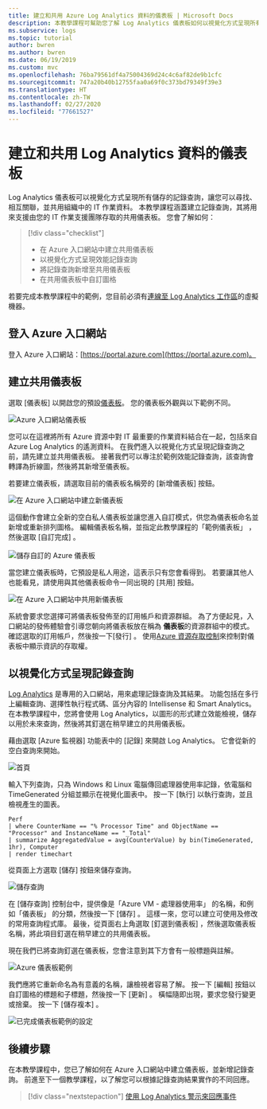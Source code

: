 ```yaml
---
title: 建立和共用 Azure Log Analytics 資料的儀表板 | Microsoft Docs
description: 本教學課程可幫助您了解 Log Analytics 儀表板如何以視覺化方式呈現所有儲存的記錄查詢，讓您以單一方式檢視您的環境。
ms.subservice: logs
ms.topic: tutorial
author: bwren
ms.author: bwren
ms.date: 06/19/2019
ms.custom: mvc
ms.openlocfilehash: 76ba79561df4a75004369d24c4c6af82de9b1cfc
ms.sourcegitcommit: 747a20b40b12755faa0a69f0c373bd79349f39e3
ms.translationtype: HT
ms.contentlocale: zh-TW
ms.lasthandoff: 02/27/2020
ms.locfileid: "77661527"
---
```

# <a name="create-and-share-dashboards-of-log-analytics-data"></a>建立和共用 Log Analytics 資料的儀表板

Log Analytics 儀表板可以視覺化方式呈現所有儲存的記錄查詢，讓您可以尋找、相互關聯，並共用組織中的 IT 作業資料。  本教學課程涵蓋建立記錄查詢，其將用來支援由您的 IT 作業支援團隊存取的共用儀表板。  您會了解如何：

> [!div class="checklist"]
> * 在 Azure 入口網站中建立共用儀表板
> * 以視覺化方式呈現效能記錄查詢 
> * 將記錄查詢新增至共用儀表板 
> * 在共用儀表板中自訂圖格

若要完成本教學課程中的範例，您目前必須有[連線至 Log Analytics 工作區](quick-collect-azurevm.md)的虛擬機器。  
 
## <a name="sign-in-to-azure-portal"></a>登入 Azure 入口網站
登入 Azure 入口網站：[https://portal.azure.com](https://portal.azure.com)。 

## <a name="create-a-shared-dashboard"></a>建立共用儀表板
選取 [儀表板]  以開啟您的預設[儀表板](../../azure-portal/azure-portal-dashboards.md)。 您的儀表板外觀與以下範例不同。

![Azure 入口網站儀表板](media/tutorial-logs-dashboards/log-analytics-portal-dashboard.png)

您可以在這裡將所有 Azure 資源中對 IT 最重要的作業資料結合在一起，包括來自 Azure Log Analytics 的遙測資料。  在我們進入以視覺化方式呈現記錄查詢之前，請先建立並共用儀表板。  接著我們可以專注於範例效能記錄查詢，該查詢會轉譯為折線圖，然後將其新增至儀表板。  

若要建立儀表板，請選取目前的儀表板名稱旁的 [新增儀表板]  按鈕。

![在 Azure 入口網站中建立新儀表板](media/tutorial-logs-dashboards/log-analytics-create-dashboard-01.png)

這個動作會建立全新的空白私人儀表板並讓您進入自訂模式，供您為儀表板命名並新增或重新排列圖格。 編輯儀表板名稱，並指定此教學課程的「範例儀表板」  ，然後選取 [自訂完成]  。<br><br> ![儲存自訂的 Azure 儀表板](media/tutorial-logs-dashboards/log-analytics-create-dashboard-02.png)

當您建立儀表板時，它預設是私人用途，這表示只有您會看得到。 若要讓其他人也能看見，請使用與其他儀表板命令一同出現的 [共用]  按鈕。

![在 Azure 入口網站中共用新儀表板](media/tutorial-logs-dashboards/log-analytics-share-dashboard.png) 

系統會要求您選擇可將儀表板發佈至的訂用帳戶和資源群組。 為了方便起見，入口網站的發佈體驗會引導您朝向將儀表板放在稱為 **儀表板**的資源群組中的模式。  確認選取的訂用帳戶，然後按一下[發行]  。  使用[Azure 資源存取控制](../../role-based-access-control/role-assignments-portal.md)來控制對儀表板中顯示資訊的存取權。   

## <a name="visualize-a-log-query"></a>以視覺化方式呈現記錄查詢
[Log Analytics](../log-query/get-started-portal.md) 是專用的入口網站，用來處理記錄查詢及其結果。 功能包括在多行上編輯查詢、選擇性執行程式碼、區分內容的 Intellisense 和 Smart Analytics。 在本教學課程中，您將會使用 Log Analytics，以圖形的形式建立效能檢視，儲存以用於未來查詢，然後將其釘選在稍早建立的共用儀表板。

藉由選取 [Azure 監視器] 功能表中的 [記錄]  來開啟 Log Analytics。 它會從新的空白查詢來開始。

![首頁](media/tutorial-logs-dashboards/homepage.png)

輸入下列查詢，只為 Windows 和 Linux 電腦傳回處理器使用率記錄，依電腦和 TimeGenerated 分組並顯示在視覺化圖表中。 按一下 [執行]  以執行查詢，並且檢視產生的圖表。

```Kusto
Perf 
| where CounterName == "% Processor Time" and ObjectName == "Processor" and InstanceName == "_Total" 
| summarize AggregatedValue = avg(CounterValue) by bin(TimeGenerated, 1hr), Computer 
| render timechart
```

從頁面上方選取 [儲存]  按鈕來儲存查詢。

![儲存查詢](media/tutorial-logs-dashboards/save-query.png)

在 [儲存查詢]  控制台中，提供像是「Azure VM - 處理器使用率」  的名稱，和例如「儀表板」  的分類，然後按一下 [儲存]  。  這樣一來，您可以建立可使用及修改的常用查詢程式庫。  最後，從頁面右上角選取 [釘選到儀表板]  ，然後選取儀表板名稱，將此項目釘選在稍早建立的共用儀表板。

現在我們已將查詢釘選在儀表板，您會注意到其下方會有一般標題與註解。

![Azure 儀表板範例](media/tutorial-logs-dashboards/log-analytics-modify-dashboard-01.png)

 我們應將它重新命名為有意義的名稱，讓檢視者容易了解。  按一下 [編輯] 按鈕以自訂圖格的標題和子標題，然後按一下 [更新]  。  橫幅隨即出現，要求您發行變更或捨棄。  按一下 [儲存複本]  。  

![已完成儀表板範例的設定](media/tutorial-logs-dashboards/log-analytics-modify-dashboard-02.png)

## <a name="next-steps"></a>後續步驟
在本教學課程中，您已了解如何在 Azure 入口網站中建立儀表板，並新增記錄查詢。  前進至下一個教學課程，以了解您可以根據記錄查詢結果實作的不同回應。  

> [!div class="nextstepaction"]
> [使用 Log Analytics 警示來回應事件](tutorial-response.md)

